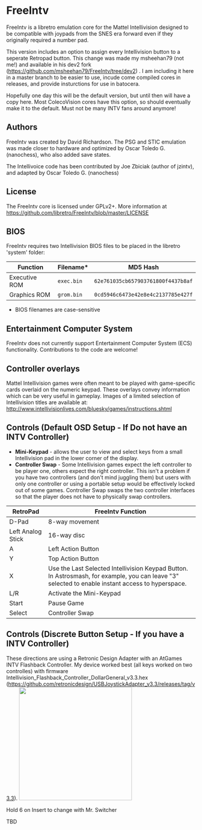 # FreeIntv
FreeIntv is a libretro emulation core for the Mattel Intellivision designed to be compatible with joypads from the SNES era forward even if they originally required a number pad.

This version includes an option to assign every Intellivision button to a seperate Retropad button. This change was made my msheehan79 (not me!) and available in his dev2 fork (https://github.com/msheehan79/FreeIntv/tree/dev2) . I am including it here in a master branch to be easier to use, incude come compiled cores in releases, and provide insturctions for use in batocera. 

Hopefully one day this will be the default version, but until then will have a copy here. Most ColecoVision cores have this option, so should eventually make it to the default. Must not be many INTV fans around anymore!

## Authors

FreeIntv was created by David Richardson.
The PSG and STIC emulation was made closer to hardware and optimized by Oscar Toledo G. (nanochess), who also added save states.

The Intellivoice code has been contributed by Joe Zbiciak (author of jzintv), and adapted by Oscar Toledo G. (nanochess)

## License
The FreeIntv core is licensed under GPLv2+. More information at https://github.com/libretro/FreeIntv/blob/master/LICENSE

## BIOS
FreeIntv requires two Intellivision BIOS files to be placed in the libretro 'system' folder:

| Function | Filename* | MD5 Hash |
| --- | --- | --- | 
| Executive ROM | `exec.bin`  | `62e761035cb657903761800f4437b8af` |
| Graphics ROM | `grom.bin` | `0cd5946c6473e42e8e4c2137785e427f` |

* BIOS filenames are case-sensitive

## Entertainment Computer System
FreeIntv does not currently support Entertainment Computer System (ECS) functionality. Contributions to the code are welcome!

## Controller overlays
Mattel Intellivision games were often meant to be played with game-specific cards overlaid on the numeric keypad. These overlays convey information which can be very useful in gameplay. Images of a limited selection of Intellivision titles are available at: http://www.intellivisionlives.com/bluesky/games/instructions.shtml

## Controls (Default OSD Setup - If Do not have an INTV Controller)

* **Mini-Keypad** - allows the user to view and select keys from a small Intellivision pad in the lower corner of the display.
* **Controller Swap** - Some Intellivision games expect the left controller to be player one, others expect the right controller. This isn't a problem if you have two controllers (and don't mind juggling them) but users with only one controller or using a portable setup would be effectively locked out of some games. Controller Swap swaps the two controller interfaces so that the player does not have to physically swap controllers.

| RetroPad | FreeIntv Function |
| --- | --- |
| D-Pad| 8-way movement |
| Left Analog Stick | 16-way disc |
| A | Left Action Button |
| Y | Top Action Button |
| X | Use the Last Selected Intellivision Keypad Button. In Astrosmash, for example, you can leave "3" selected to enable instant access to hyperspace. |
| L/R | Activate the Mini-Keypad |
| Start | Pause Game |
| Select | Controller Swap |

## Controls (Discrete Button Setup - If you have a INTV Controller)
These directions are using a Retronic Design Adapter with an AtGames INTV Flashback Controller. My device worked best (all keys worked on two controlles) with firmware Intellivision_Flashback_Controller_DollarGeneral_v3.3.hex (https://github.com/retronicdesign/USBJoystickAdapter_v3.3/releases/tag/v3.3). 
<img src="https://github.com/jdeath/FreeIntvDiscreteButtons/assets/17914369/8f85c5ca-9af2-4bd1-a918-185472afb2c0" width="300">



Hold 6 on Insert to change with Mr. Switcher

TBD



